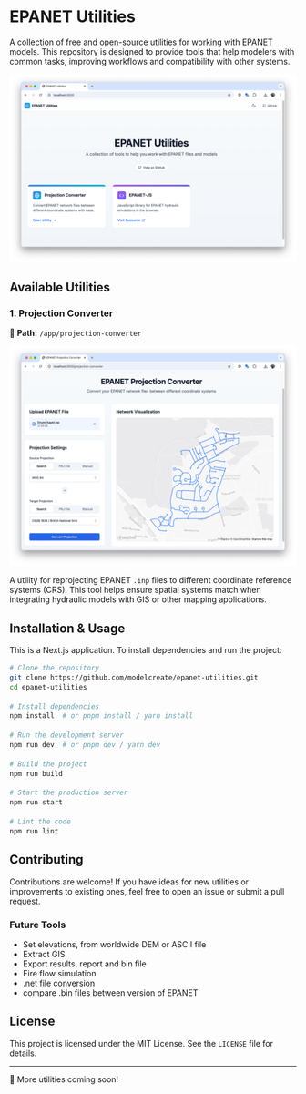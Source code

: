 # EPANET Utilities

A collection of free and open-source utilities for working with EPANET models. This repository is designed to provide tools that help modelers with common tasks, improving workflows and compatibility with other systems.

![Home Page](./public/github/homepage.png)

## Available Utilities

### 1. Projection Converter

📂 **Path:** `/app/projection-converter`

![Projection Converter](./public/github/projection-converter.png)

A utility for reprojecting EPANET `.inp` files to different coordinate reference systems (CRS). This tool helps ensure spatial systems match when integrating hydraulic models with GIS or other mapping applications.

## Installation & Usage

This is a Next.js application. To install dependencies and run the project:

```sh
# Clone the repository
git clone https://github.com/modelcreate/epanet-utilities.git
cd epanet-utilities

# Install dependencies
npm install  # or pnpm install / yarn install

# Run the development server
npm run dev  # or pnpm dev / yarn dev

# Build the project
npm run build

# Start the production server
npm run start

# Lint the code
npm run lint
```

## Contributing

Contributions are welcome! If you have ideas for new utilities or improvements to existing ones, feel free to open an issue or submit a pull request.

### Future Tools

- Set elevations, from worldwide DEM or ASCII file
- Extract GIS
- Export results, report and bin file
- Fire flow simulation
- .net file conversion
- compare .bin files between version of EPANET

## License

This project is licensed under the MIT License. See the `LICENSE` file for details.

---

🚀 More utilities coming soon!
